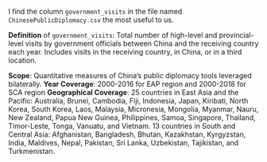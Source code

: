 I find the column `government_visits` in the file named `ChinesePublicDiplomacy.csv` the most useful to us.

**Definition** of `government_visits`: Total number of high-level and provincial-level visits by government officials between China and the receiving country each year. Includes visits in the receiving country, in China, or in a third location.


**Scope**: Quantitative measures of China’s public diplomacy tools leveraged bilaterally.
**Year Coverage**: 2000-2016 for EAP region and 2000-2018 for SCA region
**Geographical Coverage**: 25 countries in East Asia and the Pacific: 
Australia, Brunei, Cambodia, Fiji, Indonesia, Japan, Kiribati, North Korea, South Korea, Laos, Malaysia, Micronesia, Mongolia, Myanmar, Nauru, New Zealand, Papua New Guinea, Philippines, Samoa, Singapore, Thailand, Timor-Leste, Tonga, Vanuatu, and Vietnam. 13 countries in South and Central Asia: Afghanistan, Bangladesh, Bhutan, Kazakhstan, Kyrgyzstan, India, Maldives, Nepal, Pakistan, Sri Lanka, Uzbekistan, Tajikistan, and Turkmenistan.
